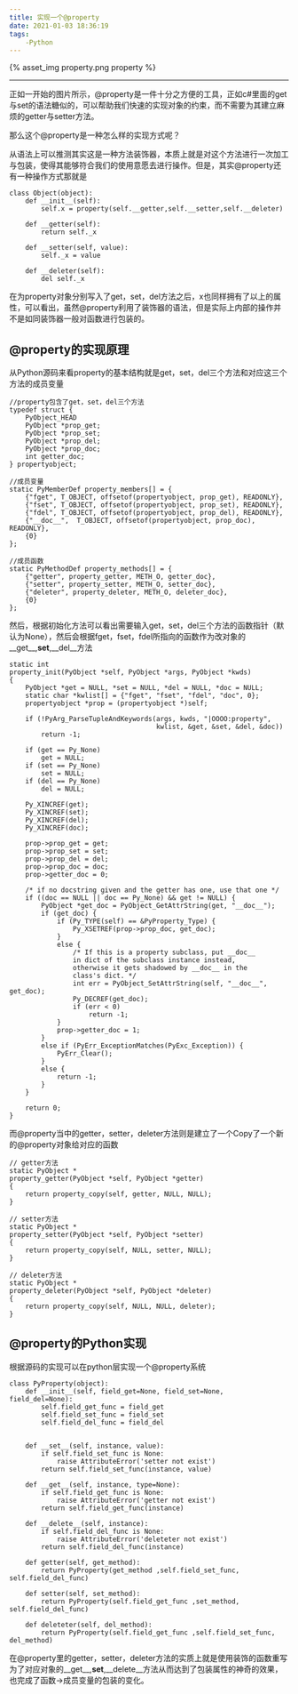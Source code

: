 ```yaml
---
title: 实现一个@property
date: 2021-01-03 18:36:19
tags: 
    -Python
---
```


{% asset_img property.png property %}

<!-- more -->

------

正如一开始的图片所示，@property是一件十分之方便的工具，正如c#里面的get与set的语法糖似的，可以帮助我们快速的实现对象的约束，而不需要为其建立麻烦的getter与setter方法。

那么这个@property是一种怎么样的实现方式呢？

从语法上可以推测其实这是一种方法装饰器，本质上就是对这个方法进行一次加工与包装，使得其能够符合我们的使用意愿去进行操作。但是，其实@property还有一种操作方式那就是

```
class Object(object):
    def __init__(self):
        self.x = property(self.__getter,self.__setter,self.__deleter)

    def __getter(self):
        return self._x

    def __setter(self, value):
        self._x = value

    def __deleter(self):
        del self._x
```

在为property对象分别写入了get，set，del方法之后，x也同样拥有了以上的属性，可以看出，虽然@property利用了装饰器的语法，但是实际上内部的操作并不是如同装饰器一般对函数进行包装的。

## @property的实现原理

从Python源码来看property的基本结构就是get，set，del三个方法和对应这三个方法的成员变量
```
//property包含了get，set，del三个方法
typedef struct {
    PyObject_HEAD
    PyObject *prop_get;
    PyObject *prop_set;
    PyObject *prop_del;
    PyObject *prop_doc;
    int getter_doc;
} propertyobject;

//成员变量
static PyMemberDef property_members[] = {
    {"fget", T_OBJECT, offsetof(propertyobject, prop_get), READONLY},
    {"fset", T_OBJECT, offsetof(propertyobject, prop_set), READONLY},
    {"fdel", T_OBJECT, offsetof(propertyobject, prop_del), READONLY},
    {"__doc__",  T_OBJECT, offsetof(propertyobject, prop_doc), READONLY},
    {0}
};

//成员函数
static PyMethodDef property_methods[] = {
    {"getter", property_getter, METH_O, getter_doc},
    {"setter", property_setter, METH_O, setter_doc},
    {"deleter", property_deleter, METH_O, deleter_doc},
    {0}
};
```
然后，根据初始化方法可以看出需要输入get，set，del三个方法的函数指针（默认为None），然后会根据fget，fset，fdel所指向的函数作为改对象的__get__,__set__,__del__方法
```
static int
property_init(PyObject *self, PyObject *args, PyObject *kwds)
{
    PyObject *get = NULL, *set = NULL, *del = NULL, *doc = NULL;
    static char *kwlist[] = {"fget", "fset", "fdel", "doc", 0};
    propertyobject *prop = (propertyobject *)self;

    if (!PyArg_ParseTupleAndKeywords(args, kwds, "|OOOO:property",
                                     kwlist, &get, &set, &del, &doc))
        return -1;

    if (get == Py_None)
        get = NULL;
    if (set == Py_None)
        set = NULL;
    if (del == Py_None)
        del = NULL;

    Py_XINCREF(get);
    Py_XINCREF(set);
    Py_XINCREF(del);
    Py_XINCREF(doc);

    prop->prop_get = get;
    prop->prop_set = set;
    prop->prop_del = del;
    prop->prop_doc = doc;
    prop->getter_doc = 0;

    /* if no docstring given and the getter has one, use that one */
    if ((doc == NULL || doc == Py_None) && get != NULL) {
        PyObject *get_doc = PyObject_GetAttrString(get, "__doc__");
        if (get_doc) {
            if (Py_TYPE(self) == &PyProperty_Type) {
                Py_XSETREF(prop->prop_doc, get_doc);
            }
            else {
                /* If this is a property subclass, put __doc__
                in dict of the subclass instance instead,
                otherwise it gets shadowed by __doc__ in the
                class's dict. */
                int err = PyObject_SetAttrString(self, "__doc__", get_doc);
                Py_DECREF(get_doc);
                if (err < 0)
                    return -1;
            }
            prop->getter_doc = 1;
        }
        else if (PyErr_ExceptionMatches(PyExc_Exception)) {
            PyErr_Clear();
        }
        else {
            return -1;
        }
    }

    return 0;
}
```
而@property当中的getter，setter，deleter方法则是建立了一个Copy了一个新的@property对象给对应的函数
```
// getter方法
static PyObject *
property_getter(PyObject *self, PyObject *getter)
{
    return property_copy(self, getter, NULL, NULL);
}

// setter方法
static PyObject *
property_setter(PyObject *self, PyObject *setter)
{
    return property_copy(self, NULL, setter, NULL);
}

// deleter方法
static PyObject *
property_deleter(PyObject *self, PyObject *deleter)
{
    return property_copy(self, NULL, NULL, deleter);
}
```
## @property的Python实现
根据源码的实现可以在python层实现一个@property系统
```
class PyProperty(object):
	def __init__(self, field_get=None, field_set=None, field_del=None):
		self.field_get_func = field_get
		self.field_set_func = field_set
		self.field_del_func = field_del


	def __set__(self, instance, value):
		if self.field_set_func is None:
			raise AttributeError('setter not exist')
		return self.field_set_func(instance, value)

	def __get__(self, instance, type=None):
		if self.field_get_func is None:
			raise AttributeError('getter not exist')
		return self.field_get_func(instance)

	def __delete__(self, instance):
		if self.field_del_func is None:
			raise AttributeError('deleteter not exist')
		return self.field_del_func(instance)

	def getter(self, get_method):
		return PyProperty(get_method ,self.field_set_func, self.field_del_func)

	def setter(self, set_method):
		return PyProperty(self.field_get_func ,set_method, self.field_del_func)

	def deleteter(self, del_method):
		return PyProperty(self.field_get_func ,self.field_set_func, del_method)
```
在@property里的getter，setter，deleter方法的实质上就是使用装饰的函数重写为了对应对象的__get__,__set__,__delete__方法从而达到了包装属性的神奇的效果，也完成了函数->成员变量的包装的变化。